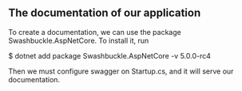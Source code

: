 ## The documentation of our application
To create a documentation, we can use the package Swashbuckle.AspNetCore. To install it, run

$ dotnet add package Swashbuckle.AspNetCore -v 5.0.0-rc4

Then we must configure swagger on Startup.cs, and it will serve our documentation.